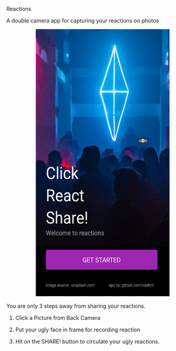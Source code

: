 Reactions

A double  camera app for capturing your reactions on photos 

<p align="center">
<img src="./assets/splash.png" width="350px" height="700px" /> 
</p>


You are only 3 steps away from sharing your reactions.

1. Click a Picture from Back Camera

2. Put your ugly face in frame for recording reaction

3. Hit on the SHARE! button to circulate your ugly reactions.

